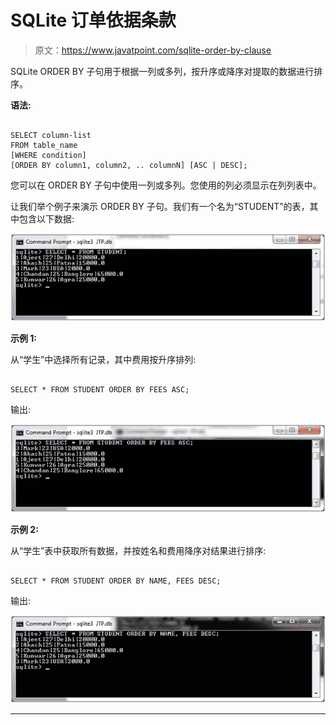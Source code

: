 # SQLite 订单依据条款

> 原文：<https://www.javatpoint.com/sqlite-order-by-clause>

SQLite ORDER BY 子句用于根据一列或多列，按升序或降序对提取的数据进行排序。

**语法:**

```

SELECT column-list 
FROM table_name 
[WHERE condition] 
[ORDER BY column1, column2, .. columnN] [ASC | DESC]; 

```

您可以在 ORDER BY 子句中使用一列或多列。您使用的列必须显示在列列表中。

让我们举个例子来演示 ORDER BY 子句。我们有一个名为“STUDENT”的表，其中包含以下数据:

![Sqlite Order by clause 1](img/52589b899b08c818e3bc088826eda0e0.png)

**示例 1:**

从“学生”中选择所有记录，其中费用按升序排列:

```

SELECT * FROM STUDENT ORDER BY FEES ASC; 

```

输出:

![Sqlite Order by clause 2](img/c2c2ff95960c17f0ce8f177b7f145f69.png)

**示例 2:**

从“学生”表中获取所有数据，并按姓名和费用降序对结果进行排序:

```

SELECT * FROM STUDENT ORDER BY NAME, FEES DESC; 

```

输出:

![Sqlite Order by clause 3](img/515cd69046de1f4bf91c6d26c2ae23ac.png)

* * *